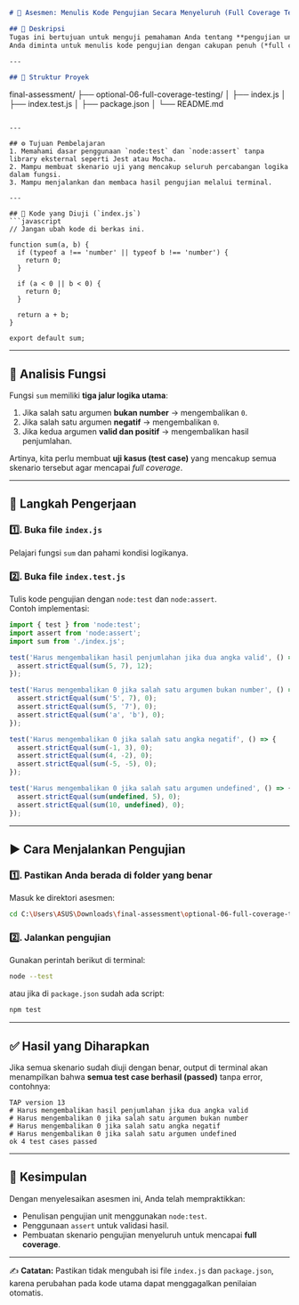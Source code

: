 ```markdown
# 🧪 Asesmen: Menulis Kode Pengujian Secara Menyeluruh (Full Coverage Testing)

## 📖 Deskripsi
Tugas ini bertujuan untuk menguji pemahaman Anda tentang **pengujian unit (unit testing)** di JavaScript menggunakan modul bawaan **`node:test`** dan **`node:assert`**.  
Anda diminta untuk menulis kode pengujian dengan cakupan penuh (*full coverage*) terhadap fungsi `sum` yang sudah disediakan.

---

## 📂 Struktur Proyek
```

final-assessment/
├── optional-06-full-coverage-testing/
│   ├── index.js
│   ├── index.test.js
│   ├── package.json
│   └── README.md

````

---

## ⚙️ Tujuan Pembelajaran
1. Memahami dasar penggunaan `node:test` dan `node:assert` tanpa library eksternal seperti Jest atau Mocha.  
2. Mampu membuat skenario uji yang mencakup seluruh percabangan logika dalam fungsi.  
3. Mampu menjalankan dan membaca hasil pengujian melalui terminal.  

---

## 🧩 Kode yang Diuji (`index.js`)
```javascript
// Jangan ubah kode di berkas ini.

function sum(a, b) {
  if (typeof a !== 'number' || typeof b !== 'number') {
    return 0;
  }

  if (a < 0 || b < 0) {
    return 0;
  }

  return a + b;
}

export default sum;
````

-----

## 🧠 Analisis Fungsi

Fungsi `sum` memiliki **tiga jalur logika utama**:

1.  Jika salah satu argumen **bukan number** → mengembalikan `0`.
2.  Jika salah satu argumen **negatif** → mengembalikan `0`.
3.  Jika kedua argumen **valid dan positif** → mengembalikan hasil penjumlahan.

Artinya, kita perlu membuat **uji kasus (test case)** yang mencakup semua skenario tersebut agar mencapai *full coverage*.

-----

## 🧪 Langkah Pengerjaan

### 1️⃣. Buka file `index.js`

Pelajari fungsi `sum` dan pahami kondisi logikanya.

### 2️⃣. Buka file `index.test.js`

Tulis kode pengujian dengan `node:test` dan `node:assert`.  
Contoh implementasi:

```javascript
import { test } from 'node:test';
import assert from 'node:assert';
import sum from './index.js';

test('Harus mengembalikan hasil penjumlahan jika dua angka valid', () => {
  assert.strictEqual(sum(5, 7), 12);
});

test('Harus mengembalikan 0 jika salah satu argumen bukan number', () => {
  assert.strictEqual(sum('5', 7), 0);
  assert.strictEqual(sum(5, '7'), 0);
  assert.strictEqual(sum('a', 'b'), 0);
});

test('Harus mengembalikan 0 jika salah satu angka negatif', () => {
  assert.strictEqual(sum(-1, 3), 0);
  assert.strictEqual(sum(4, -2), 0);
  assert.strictEqual(sum(-5, -5), 0);
});

test('Harus mengembalikan 0 jika salah satu argumen undefined', () => {
  assert.strictEqual(sum(undefined, 5), 0);
  assert.strictEqual(sum(10, undefined), 0);
});
```

-----

## ▶️ Cara Menjalankan Pengujian

### 1️⃣. Pastikan Anda berada di folder yang benar

Masuk ke direktori asesmen:

```bash
cd C:\Users\ASUS\Downloads\final-assessment\optional-06-full-coverage-testing
```

### 2️⃣. Jalankan pengujian

Gunakan perintah berikut di terminal:

```bash
node --test
```

atau jika di `package.json` sudah ada script:

```bash
npm test
```

-----

## ✅ Hasil yang Diharapkan

Jika semua skenario sudah diuji dengan benar, output di terminal akan menampilkan bahwa **semua test case berhasil (passed)** tanpa error, contohnya:

```
TAP version 13
# Harus mengembalikan hasil penjumlahan jika dua angka valid
# Harus mengembalikan 0 jika salah satu argumen bukan number
# Harus mengembalikan 0 jika salah satu angka negatif
# Harus mengembalikan 0 jika salah satu argumen undefined
ok 4 test cases passed
```

-----

## 🏁 Kesimpulan

Dengan menyelesaikan asesmen ini, Anda telah mempraktikkan:

  - Penulisan pengujian unit menggunakan `node:test`.
  - Penggunaan `assert` untuk validasi hasil.
  - Pembuatan skenario pengujian menyeluruh untuk mencapai **full coverage**.

-----

✍️ **Catatan:** Pastikan tidak mengubah isi file `index.js` dan `package.json`, karena perubahan pada kode utama dapat menggagalkan penilaian otomatis.

```
```
